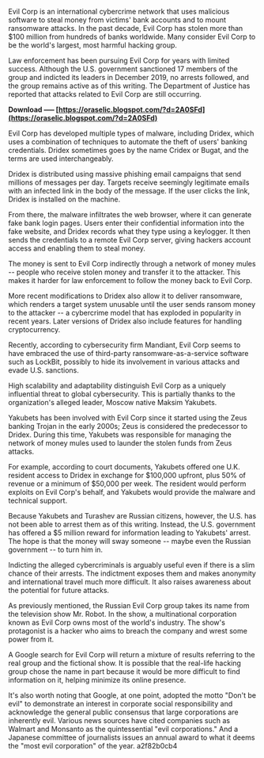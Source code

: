 
 
Evil Corp is an international cybercrime network that uses malicious software to steal money from victims' bank accounts and to mount ransomware attacks. In the past decade, Evil Corp has stolen more than $100 million from hundreds of banks worldwide. Many consider Evil Corp to be the world's largest, most harmful hacking group.
 
Law enforcement has been pursuing Evil Corp for years with limited success. Although the U.S. government sanctioned 17 members of the group and indicted its leaders in December 2019, no arrests followed, and the group remains active as of this writing. The Department of Justice has reported that attacks related to Evil Corp are still occurring.
 
**Download ––– [https://oraselic.blogspot.com/?d=2A0SFd](https://oraselic.blogspot.com/?d=2A0SFd)**


 
Evil Corp has developed multiple types of malware, including Dridex, which uses a combination of techniques to automate the theft of users' banking credentials. Dridex sometimes goes by the name Cridex or Bugat, and the terms are used interchangeably.
 
Dridex is distributed using massive phishing email campaigns that send millions of messages per day. Targets receive seemingly legitimate emails with an infected link in the body of the message. If the user clicks the link, Dridex is installed on the machine.
 
From there, the malware infiltrates the web browser, where it can generate fake bank login pages. Users enter their confidential information into the fake website, and Dridex records what they type using a keylogger. It then sends the credentials to a remote Evil Corp server, giving hackers account access and enabling them to steal money.
 
The money is sent to Evil Corp indirectly through a network of money mules -- people who receive stolen money and transfer it to the attacker. This makes it harder for law enforcement to follow the money back to Evil Corp.
 
More recent modifications to Dridex also allow it to deliver ransomware, which renders a target system unusable until the user sends ransom money to the attacker -- a cybercrime model that has exploded in popularity in recent years. Later versions of Dridex also include features for handling cryptocurrency.

Recently, according to cybersecurity firm Mandiant, Evil Corp seems to have embraced the use of third-party ransomware-as-a-service software such as LockBit, possibly to hide its involvement in various attacks and evade U.S. sanctions.
 
High scalability and adaptability distinguish Evil Corp as a uniquely influential threat to global cybersecurity. This is partially thanks to the organization's alleged leader, Moscow native Maksim Yakubets.
 
Yakubets has been involved with Evil Corp since it started using the Zeus banking Trojan in the early 2000s; Zeus is considered the predecessor to Dridex. During this time, Yakubets was responsible for managing the network of money mules used to launder the stolen funds from Zeus attacks.
 
For example, according to court documents, Yakubets offered one U.K. resident access to Dridex in exchange for $100,000 upfront, plus 50% of revenue or a minimum of $50,000 per week. The resident would perform exploits on Evil Corp's behalf, and Yakubets would provide the malware and technical support.
 
Because Yakubets and Turashev are Russian citizens, however, the U.S. has not been able to arrest them as of this writing. Instead, the U.S. government has offered a $5 million reward for information leading to Yakubets' arrest. The hope is that the money will sway someone -- maybe even the Russian government -- to turn him in.
 
Indicting the alleged cybercriminals is arguably useful even if there is a slim chance of their arrests. The indictment exposes them and makes anonymity and international travel much more difficult. It also raises awareness about the potential for future attacks.
 
As previously mentioned, the Russian Evil Corp group takes its name from the television show Mr. Robot. In the show, a multinational corporation known as Evil Corp owns most of the world's industry. The show's protagonist is a hacker who aims to breach the company and wrest some power from it.
 
A Google search for Evil Corp will return a mixture of results referring to the real group and the fictional show. It is possible that the real-life hacking group chose the name in part because it would be more difficult to find information on it, helping minimize its online presence.
 
It's also worth noting that Google, at one point, adopted the motto "Don't be evil" to demonstrate an interest in corporate social responsibility and acknowledge the general public consensus that large corporations are inherently evil. Various news sources have cited companies such as Walmart and Monsanto as the quintessential "evil corporations." And a Japanese committee of journalists issues an annual award to what it deems the "most evil corporation" of the year.
 a2f82b0cb4
 
